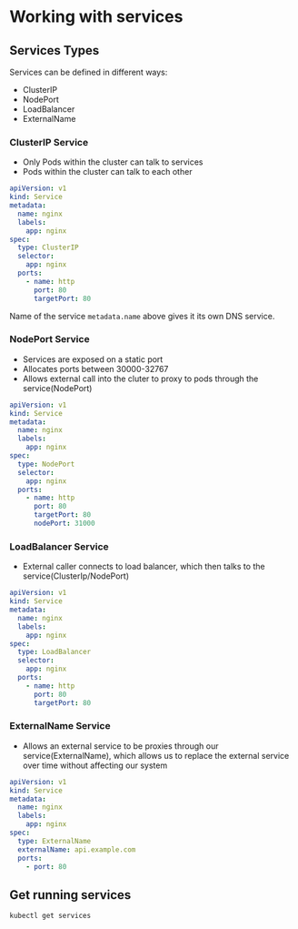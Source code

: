 # Working with services

## Services Types

Services can be defined in different ways:

- ClusterIP
- NodePort
- LoadBalancer
- ExternalName

### ClusterIP Service

- Only Pods within the cluster can talk to services
- Pods within the cluster can talk to each other

```yml
apiVersion: v1
kind: Service
metadata:
  name: nginx
  labels:
    app: nginx
spec:
  type: ClusterIP
  selector:
    app: nginx
  ports:
    - name: http
      port: 80
      targetPort: 80
```

Name of the service `metadata.name` above gives it its own DNS service.

### NodePort Service

- Services are exposed on a static port
- Allocates ports between 30000-32767
- Allows external call into the cluter to proxy to pods through the service(NodePort)

```yml
apiVersion: v1
kind: Service
metadata:
  name: nginx
  labels:
    app: nginx
spec:
  type: NodePort
  selector:
    app: nginx
  ports:
    - name: http
      port: 80
      targetPort: 80
      nodePort: 31000
```

### LoadBalancer Service

- External caller connects to load balancer, which then talks to the service(ClusterIp/NodePort)

```yml
apiVersion: v1
kind: Service
metadata:
  name: nginx
  labels:
    app: nginx
spec:
  type: LoadBalancer
  selector:
    app: nginx
  ports:
    - name: http
      port: 80
      targetPort: 80
```

### ExternalName Service

- Allows an external service to be proxies through our service(ExternalName), which allows us to replace the external service over time without affecting our system

```yml
apiVersion: v1
kind: Service
metadata:
  name: nginx
  labels:
    app: nginx
spec:
  type: ExternalName
  externalName: api.example.com
  ports:
    - port: 80
```

## Get running services

```
kubectl get services
```
